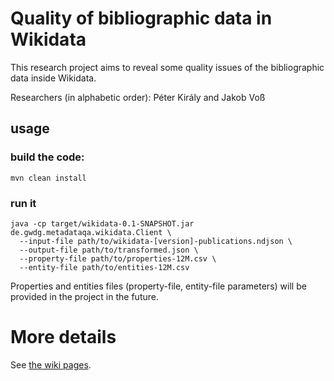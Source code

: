 # Quality of bibliographic data in Wikidata

This research project aims to reveal some quality issues of the bibliographic data inside Wikidata.

Researchers (in alphabetic order): Péter Király and Jakob Voß

## usage

### build the code:

```
mvn clean install
```

### run it

```
java -cp target/wikidata-0.1-SNAPSHOT.jar de.gwdg.metadataqa.wikidata.Client \
  --input-file path/to/wikidata-[version]-publications.ndjson \
  --output-file path/to/transformed.json \
  --property-file path/to/properties-12M.csv \
  --entity-file path/to/entities-12M.csv
```

Properties and entities files (property-file, entity-file parameters) will be provided in the project in the future.

# More details
See [the wiki pages](https://github.com/pkiraly/metadata-qa-wikidata/wiki).

